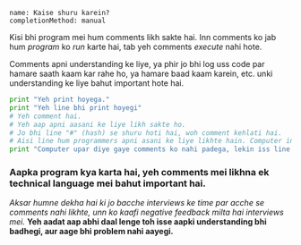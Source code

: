 ```ngMeta
name: Kaise shuru karein?
completionMethod: manual
```

Kisi bhi program mei hum comments likh sakte hai. Inn comments ko jab hum *program* ko *run* karte hai, tab yeh comments *execute* nahi hote.

Comments apni understanding ke liye, ya phir jo bhi log uss code par hamare saath kaam kar rahe ho, ya hamare baad kaam karein, etc. unki understanding ke liye bahut important hote hai.

```python
print "Yeh print hoyega."
print "Yeh line bhi print hoyegi"
# Yeh comment hai.
# Yeh aap apni aasani ke liye likh sakte ho.
# Jo bhi line "#" (hash) se shuru hoti hai, woh comment kehlati hai.
# Aisi line hum programmers apni asani ke liye likhte hain. Computer inko ignore kar deta hai.
print "Computer upar diye gaye comments ko nahi padega, lekin iss line ko print karega."
```

### Aapka program kya karta hai, yeh comments mei likhna ek technical language mei bahut important hai.
*Aksar humne dekha hai ki jo bacche interviews ke time par acche se comments nahi likhte, unn ko kaafi negative feedback milta hai interviews mei.*
__Yeh aadat aap abhi daal lenge toh isse aapki understanding bhi badhegi, aur aage bhi problem nahi aayegi.__